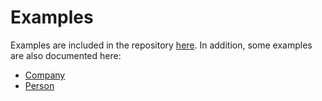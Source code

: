 # Examples

Examples are included in the repository [here](https://github.com/SteKoe/ocl.js/tree/development/examples).
In addition, some examples are also documented here:

* [Company](company.md)
* [Person](person.md)
